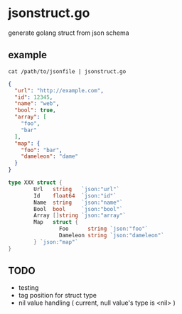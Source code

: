 # jsonstruct.go

generate golang struct from json schema

## example

```
cat /path/to/jsonfile | jsonstruct.go
```

```json
{
  "url": "http://example.com",
  "id": 12345,
  "name": "web",
  "bool": true,
  "array": [
    "foo",
    "bar"
  ],
  "map": {
    "foo": "bar",
    "dameleon": "dame"
  }
}
```

```go
type XXX struct {
        Url   string   `json:"url"`
        Id    float64  `json:"id"`
        Name  string   `json:"name"`
        Bool  bool     `json:"bool"`
        Array []string `json:"array"`
        Map   struct {
                Foo      string `json:"foo"`
                Dameleon string `json:"dameleon"`
        } `json:"map"`
}
```

## TODO

* testing
* tag position for struct type
* nil value handling ( current, null value's type is &lt;nil&gt; )
